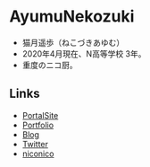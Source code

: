# AyumuNekozuki

- 猫月遥歩（ねこづきあゆむ）
- 2020年4月現在、N高等学校 3年。
- 重度のニコ厨。

## Links
- [PortalSite](https://nekozuki.me/)
- [Portfolio](https://portfolio.nekozuki.me/)
- [Blog](https://blog.nekozuki.me/)
- [Twitter](https://twitter.com/nekozuki_dev)
- [niconico](https://nicovideo.jp/user/45048152)
